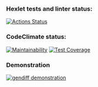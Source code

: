 ### Hexlet tests and linter status:
[![Actions Status](https://github.com/ikhanter/python-project-50/workflows/hexlet-check/badge.svg)](https://github.com/ikhanter/python-project-50/actions)

### CodeClimate status:
[![Maintainability](https://api.codeclimate.com/v1/badges/13a738a082e82c452efe/maintainability)](https://codeclimate.com/github/ikhanter/python-project-50/maintainability)
[![Test Coverage](https://api.codeclimate.com/v1/badges/13a738a082e82c452efe/test_coverage)](https://codeclimate.com/github/ikhanter/python-project-50/test_coverage)


### Demonstration
[![gendiff demonstration](https://asciinema.org/a/5yQeRkEvygG8rZNydBJmHxliF.svg)](https://asciinema.org/a/5yQeRkEvygG8rZNydBJmHxliF)